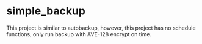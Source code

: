 # simple_backup
This project is similar to autobackup, however, this project has no schedule functions, only run backup with AVE-128 encrypt on time.

